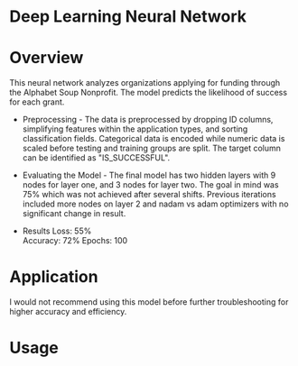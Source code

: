 # Deep Learning Neural Network
# Overview 
This neural network analyzes organizations applying for funding through the Alphabet Soup Nonprofit. The model predicts the likelihood of success for each grant.

- Preprocessing -
The data is preprocessed by dropping ID columns, simplifying features within the application types, and sorting classification fields. Categorical data is encoded while numeric data is scaled before testing and training groups are split. The target column can be identified as "IS_SUCCESSFUL". 

- Evaluating the Model -
The final model has two hidden layers with 9 nodes for layer one, and 3 nodes for layer two. The goal in mind was 75% which was not achieved after several shifts. Previous iterations included more nodes on layer 2 and nadam vs adam optimizers with no significant change in result.

- Results
Loss: 55%            
Accuracy: 72%
Epochs: 100

# Application
I would not recommend using this model before further troubleshooting for higher accuracy and efficiency. 

# Usage
